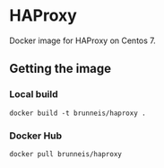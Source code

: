 # HAProxy
Docker image for HAProxy on Centos 7.

## Getting the image
### Local build
`docker build -t brunneis/haproxy .`

### Docker Hub
`docker pull brunneis/haproxy`